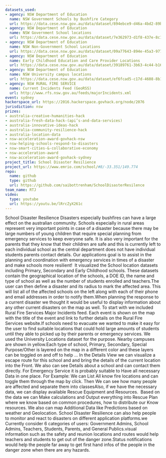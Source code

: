 ```yaml
---
datasets_used:
- agency: NSW Department of Education
  name: NSW Government Schools by Bushfire Category
  url: https://data.cese.nsw.gov.au/data/dataset/894ebce9-d46a-4bd2-89be-6379f997208a
- agency: NSW Department of Education
  name: NSW Government School locations
  url: https://data.cese.nsw.gov.au/data/dataset/7e362973-d1f8-437e-8c19-6e8b72a21d2e
- agency: NSW Department of Education
  name: NSW Non-Government School Locations
  url: https://data.cese.nsw.gov.au/data/dataset/09a77643-894e-45a3-9774-d17a5ffeb2c5
- agency: NSW Department of Education
  name: Early Childhood Education and Care Provider Locations
  url: https://data.cese.nsw.gov.au/data/dataset/39189761-3b63-4c44-b161-85b2ecd7029e
- agency: NSW Department of Education
  name: NSW University campus locations
  url: https://data.cese.nsw.gov.au/data/dataset/ef6fcad5-c17d-4608-8b1b-578b09f2d7e6
- agency: NSW RURAL FIRE SERVICE
  name: Current Incidents Feed (GeoRSS)
  url: http://www.rfs.nsw.gov.au/feeds/majorIncidents.xml
event: sydney
hackerspace_url: https://2016.hackerspace.govhack.org/node/2076
jurisdiction: nsw
prizes:
- australia-creative-humanities-hack
- australia-fresh-data-hack-(api’s-and-data-services)
- australia-innovative-ideas-hack
- australia-community-resilience-hack
- australia-location-data
- nsw-acceleration-award-govhack-nsw
- nsw-helping-schools-respond-to-disasters
- nsw-smart-cities-&-collaborative-economy
- nsw-acceleration-award
- nsw-acceleration-award-govhack-sydney
project_title: School Disaster Resilience
project_url: https://www.emrio.com/school/#8/-33.351/149.774
repo:
  name: github
  type: github
  url: https://github.com/saibottrenham/SchoolDisasterResilence
team_name: RTJ
video:
  type: youtube
  url: https://youtu.be/lRrcZyX261c
---
```


School Disaster Resilience
Disasters especially bushfires can have a large effect on the australian community. Schools especially in rural areas represent very important points in case of a disaster because there may be large numbers of young children that require special planning from emergency services to keep everyone safe. It is also very important for the parents that they know that their children are safe and this is currently left to each individual school as the central department does not have individual students parents contact details.
Our applications goal is to assist in the planning and coordination with emergency services in times of a disaster and make schools more resilient! 
It visualized the School location datasets including Primary, Secondary and Early Childhood schools. These datasets contain the geographical location of the schools, a DOE ID, the name and type of school as well as the number of students enrolled and teachers.The user can then define a disaster and its radius to mark the affected area. This will list all of the affected schools on the left along with each of their phone and email addresses in order to notify them.When planning the response to a current disaster we thought it would be useful to display information about any other current disasters on the map as well. To start with we included Rural Fire Services Major Incidents feed. Each event is shown on the map with the title of the event and link to further details on the Rural Fire Services website.If schools need to evacuate we wanted to make it easy for the user to find suitable locations that could hold large amounts of students until they able to picked up by their parents or emergency services. We used the University Locations dataset for the purpose. Nearby campuses are shown in yellow.Each type of school, Primary, Secondary, Special Purpose/Other is layered on the map in a different color and these layers can be toggled on and off to help …
In the Details View we can visualize a escape route for this school and and bring the details of the current location into the Front. We also can see Details about a school and can contact them directly.
For Emergency Service it is probably suitable to Have all necessary Data in one place. For Example: We can List All know fire locations and can toggle them through the map by click. Then We can see how many people are affected and separate them into classesAlso, if we have the necessary data, we can display available Rescue Equipment and Resources. 
Based on the data we can Make calculations and Output everything into Rescue Plan where we know based on common procedures, how to distribute our Know resources. We also can map Additional Data like Predictions based on weather and Geolocation. School Disaster Resilience can also help people to monitor and react to disasters on different application platforms.we Currently consider 6 categories of users: Government Admins, School Admins, Teachers, Students, Parents, and General Publics.visual information such as the safety and reunion locations and routes would help teachers and students to get out of the danger zone.Status notifications would help the people far away to get first hand infos of the people in the danger zone when there are any hazards.